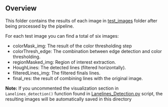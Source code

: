 ## Overview

This folder contains the results of each image in [test_images](https://github.com/HossamKhalil-hub01/CarND-P1-LaneLinesDetection/tree/master/test_images) folder after being processed by the pipeline.

For each test image you can find a total of six images:

* colorMask_img: The result of the color thresholding step
* colorThresh_edge: The combination between edge detection and color thresholding.
* regionMasked_img: Region of interest extraction.
* HoughLines: The detected lines (filtered horizontally).
* filteredLines_img: The filtered finals lines.
* final_res: the result of combining lines with the original image.


**Note:** If you uncommented the visualization section in `Lanelines_detection()` function found in [Lanelines_Detection.py](https://github.com/HossamKhalil-hub01/CarND-P1-LaneLinesDetection/blob/master/Lanelines_Detection.py) script, the resulting images will be automatically saved in this directory
